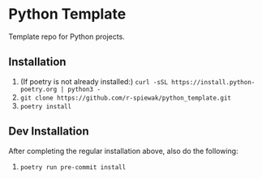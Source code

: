 # Python Template

Template repo for Python projects.

## Installation

1. (If poetry is not already installed:) `curl -sSL https://install.python-poetry.org | python3 -`
2. `git clone https://github.com/r-spiewak/python_template.git`
3. `poetry install`

## Dev Installation

After completing the regular installation above, also do the following:
1. `poetry run pre-commit install`
